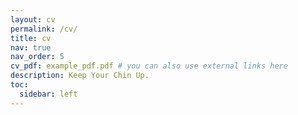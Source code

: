 ```yaml
---
layout: cv
permalink: /cv/
title: cv
nav: true
nav_order: 5
cv_pdf: example_pdf.pdf # you can also use external links here
description: Keep Your Chin Up.
toc:
  sidebar: left
---
```

